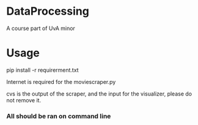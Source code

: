 # DataProcessing
A course part of UvA minor

# Usage
pip install -r requirerment.txt

Internet is required for the moviescraper.py

cvs is the output of the scraper, and the input for the visualizer, please do not remove it.

### All should be ran on command line